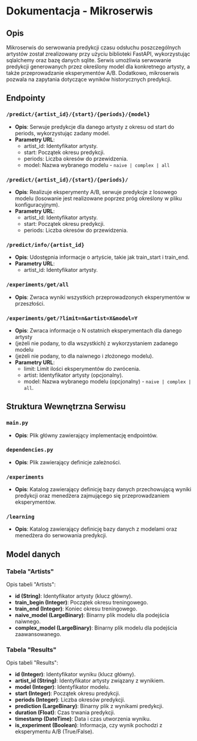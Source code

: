 # Dokumentacja - Mikroserwis

## Opis
Mikroserwis do serwowania predykcji czasu odsłuchu poszczególnych artystów 
został zrealizowany przy użyciu biblioteki FastAPI, wykorzystując sqlalchemy 
oraz bazę danych sqlite. Serwis umożliwia serwowanie predykcji generowanych 
przez określony model dla konkretnego artysty, a także przeprowadzanie 
eksperymentów A/B. Dodatkowo, mikroserwis pozwala na zapytania dotyczące 
wyników historycznych predykcji. 

## Endpointy

### `/predict/{artist_id}/{start}/{periods}/{model}`
- **Opis**: Serwuje predykcje dla danego artysty z okresu od start do periods, 
wykorzystując zadany model.
- **Parametry URL**:
  - artist_id: Identyfikator artysty.
  - start: Początek okresu predykcji.
  - periods: Liczba okresów do przewidzenia.
  - model: Nazwa wybranego modelu - `naive | complex | all`

### `/predict/{artist_id}/{start}/{periods}/`
- **Opis**: Realizuje eksperymenty A/B, serwuje predykcje z losowego modelu 
(losowanie jest realizowane poprzez próg określony w pliku konfiguracyjnym).
- **Parametry URL**:
  - artist_id: Identyfikator artysty.
  - start: Początek okresu predykcji.
  - periods: Liczba okresów do przewidzenia.

### `/predict/info/{artist_id}`
- **Opis**: Udostępnia informacje o artyście, takie jak train_start i train_end.
- **Parametry URL**:
  - artist_id: Identyfikator artysty.

### `/experiments/get/all`
- **Opis**: Zwraca wyniki wszystkich przeprowadzonych eksperymentów w przeszłości.

### `/experiments/get/?limit=n&artist=X&model=Y`
- **Opis**: Zwraca informacje o N ostatnich eksperymentach dla danego artysty 
- (jeżeli nie podany, to dla wszystkich) z wykorzystaniem zadanego modelu 
- (jeżeli nie podany, to dla naiwnego i złożonego modelu).
- **Parametry URL**:
  - limit: Limit ilości eksperymentów do zwrócenia.
  - artist: Identyfikator artysty (opcjonalny).
  - model: Nazwa wybranego modelu (opcjonalny) - `naive | complex | all`.

## Struktura Wewnętrzna Serwisu

### `main.py`
- **Opis**: Plik główny zawierający implementację endpointów.

### `dependencies.py`
- **Opis**: Plik zawierający definicje zależności.

### `/experiments`
- **Opis**: Katalog zawierający definicję bazy danych przechowującą wyniki 
predykcji oraz menedżera zajmującego się przeprowadzaniem eksperymentów.

### `/learning`
- **Opis**: Katalog zawierający definicję bazy danych z modelami oraz menedżera 
do serwowania predykcji.

## Model danych

### Tabela "Artists"

Opis tabeli "Artists":
- **id (String)**: Identyfikator artysty (klucz główny).
- **train_begin (Integer)**: Początek okresu treningowego.
- **train_end (Integer)**: Koniec okresu treningowego.
- **naive_model (LargeBinary)**: Binarny plik modelu dla podejścia naiwnego.
- **complex_model (LargeBinary)**: Binarny plik modelu dla podejścia zaawansowanego.

### Tabela "Results"

Opis tabeli "Results":
- **id (Integer)**: Identyfikator wyniku (klucz główny).
- **artist_id (String)**: Identyfikator artysty związany z wynikiem.
- **model (Integer)**: Identyfikator modelu.
- **start (Integer)**: Początek okresu predykcji.
- **periods (Integer)**: Liczba okresów predykcji.
- **prediction (LargeBinary)**: Binarny plik z wynikami predykcji.
- **duration (Float)**: Czas trwania predykcji.
- **timestamp (DateTime)**: Data i czas utworzenia wyniku.
- **is_experiment (Boolean)**: Informacja, czy wynik pochodzi z eksperymentu A/B (True/False).
